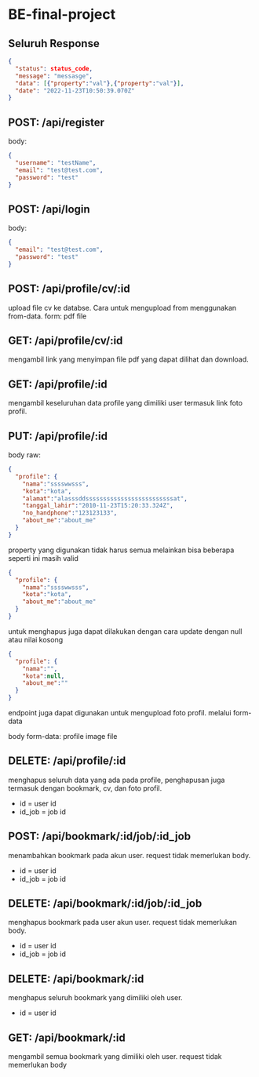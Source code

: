 # BE-final-project
## Seluruh Response
```json
{
  "status": status_code,
  "message": "messasge",
  "data": [{"property":"val"},{"property":"val"}],
  "date": "2022-11-23T10:50:39.070Z"
}
```

## POST: /api/register
body:
```json
{
  "username": "testName",
  "email": "test@test.com",
  "password": "test"
}
```

## POST: /api/login
body:
```json
{
  "email": "test@test.com",
  "password": "test"
}
```

## POST: /api/profile/cv/:id
upload file cv ke databse. Cara untuk mengupload from menggunakan from-data.
form: pdf file

## GET: /api/profile/cv/:id
mengambil link yang menyimpan file pdf yang dapat dilihat dan download.

## GET: /api/profile/:id
mengambil keseluruhan data profile yang dimiliki user termasuk link foto profil.


## PUT: /api/profile/:id
body raw: 
```json
{
  "profile": {
    "nama":"sssswwsss",
    "kota":"kota",
    "alamat":"alasssddsssssssssssssssssssssssssat",
    "tanggal_lahir":"2010-11-23T15:20:33.324Z",
    "no_handphone":"123123133",
    "about_me":"about_me"
  }
}
```

property yang digunakan tidak harus semua melainkan bisa beberapa seperti ini masih valid
```json
{
  "profile": {
    "nama":"sssswwsss",
    "kota":"kota",
    "about_me":"about_me"
  }
}
```

untuk menghapus juga dapat dilakukan dengan cara update dengan null atau nilai kosong
```json
{
  "profile": {
    "nama":"",
    "kota":null,
    "about_me":""
  }
}
```

endpoint juga dapat digunakan untuk mengupload foto profil. melalui form-data

body form-data: profile image file

## DELETE: /api/profile/:id
menghapus seluruh data yang ada pada profile, penghapusan juga termasuk dengan bookmark, cv, dan foto profil.
- id = user id
- id_job = job id

## POST: /api/bookmark/:id/job/:id_job
menambahkan bookmark pada akun user. request tidak memerlukan body.
- id = user id
- id_job = job id

## DELETE: /api/bookmark/:id/job/:id_job
menghapus bookmark pada user akun user. request tidak memerlukan body.
- id = user id
- id_job = job id

## DELETE: /api/bookmark/:id
menghapus seluruh bookmark yang dimiliki oleh user.
- id = user id

## GET: /api/bookmark/:id
mengambil semua bookmark yang dimiliki oleh user. request tidak memerlukan body
